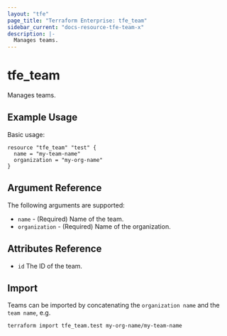 ```yaml
---
layout: "tfe"
page_title: "Terraform Enterprise: tfe_team"
sidebar_current: "docs-resource-tfe-team-x"
description: |-
  Manages teams.
---
```


# tfe_team

Manages teams.

## Example Usage

Basic usage:

```hcl
resource "tfe_team" "test" {
  name = "my-team-name"
  organization = "my-org-name"
}
```

## Argument Reference

The following arguments are supported:

* `name` - (Required) Name of the team.
* `organization` - (Required) Name of the organization.

## Attributes Reference

* `id` The ID of the team.

## Import

Teams can be imported by concatenating the `organization name` and the
`team name`, e.g.

```shell
terraform import tfe_team.test my-org-name/my-team-name
```
